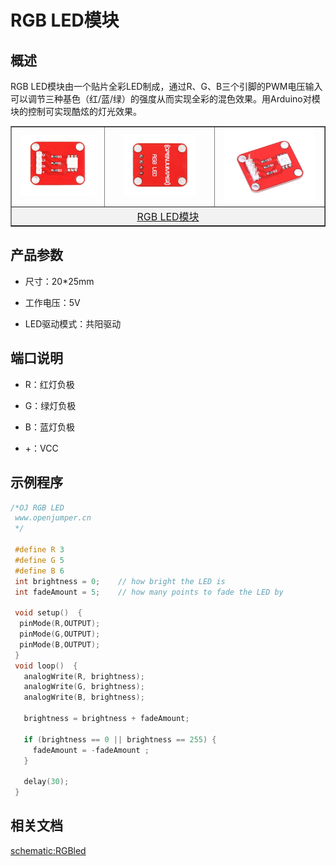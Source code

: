 # RGB LED模块
## 概述

RGB LED模块由一个贴片全彩LED制成，通过R、G、B三个引脚的PWM电压输入可以调节三种基色（红/蓝/绿）的强度从而实现全彩的混色效果。用Arduino对模块的控制可实现酷炫的灯光效果。

<table border="1">

<tr>
  <td align="center"><img src="../img/OJXM11/01.jpg" width=88% /></td>
  <td align="center"><img src="../img/OJXM11/02.jpg" width=70% /></td>
  <td align="center"><img src="../img/OJXM11/03.jpg" width=90% /></td>
</tr>
<tr>
  <td style="background-color:rgb(232,232,232,0.5) "colspan="3" align="center"> <a href="https://item.taobao.com/item.htm?id=552830913340"><font style="font-size:16px"> RGB LED模块 </font></a> </td>
</tr>
</table>

## 产品参数

+ 尺寸：20*25mm
  
+ 工作电压：5V
  
+ LED驱动模式：共阳驱动

## 端口说明

+ R：红灯负极
  
+ G：绿灯负极
  
+ B：蓝灯负极
  
+ \+：VCC

## 示例程序

```C++
/*OJ RGB LED
 www.openjumper.cn
 */

 #define R 3
 #define G 5
 #define B 6
 int brightness = 0;    // how bright the LED is
 int fadeAmount = 5;    // how many points to fade the LED by

 void setup()  { 
  pinMode(R,OUTPUT);
  pinMode(G,OUTPUT);
  pinMode(B,OUTPUT);
 } 
 void loop()  { 
   analogWrite(R, brightness);    
   analogWrite(G, brightness);  
   analogWrite(B, brightness);    

   brightness = brightness + fadeAmount;

   if (brightness == 0 || brightness == 255) {
     fadeAmount = -fadeAmount ; 
   }     

   delay(30);                            
 }
```
## 相关文档
[schematic:RGBled](http://www.openjumper.cn/wp-content/uploads/2012/08/RGBled.pdf)

